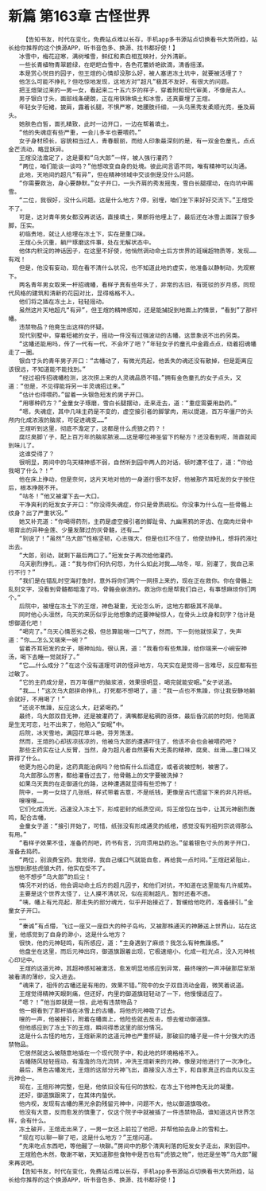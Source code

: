 # 新篇 第163章 古怪世界
        【告知书友，时代在变化，免费站点难以长存，手机app多书源站点切换看书大势所趋，站长给你推荐的这个换源APP，听书音色多、换源、找书都好使！】
       冰雪中，梅花迎寒，满树堆雪，鲜红和素白相互映衬，分外清新。
       一些长青植物青翠碧绿，在皑皑白雪中，各色花蕾娇艳欲滴，清香摇漾。
       本是赏心悦目的园子，但王煊的心情却没那么好，被人塞进冻土坑中，就要被活埋了？
       他怎么可能不挣扎？但吃惊地发现，这地方对“超凡”极其不友好，有很大的问题。
       把王煊架过来的一男一女，看起来二十五六岁的样子，穿着附和现代审美，不像是古人。
       男子银白寸头，面部线条硬朗，正在用铁锹填土和冰雪，还真要埋了王煊。
       年轻女子短裙，披肩，露着长腿，不惧严寒，她腰肢纤细，一头乌黑秀发柔顺光亮，垂及肩头。
       她肤色白皙，面孔精致，此时一边开口，一边在帮着填土。
       “他的失魂症有些严重，一会儿多半也要喂药。”
       女子身材颀长，容貌相当过人，青春靓丽，而给人印象最深刻的是，有一双金色童孔，点点金芒流动，略显妖异。
       王煊没法澹定了，这是要和“乌大郎”一样，被人强行灌药？
       “两位，咱们能谈一谈吗？”他想改变自身的处境。彼此间言语不同，唯有精神可以沟通。
       此地，天地间的超凡“有异”，但在精神领域中交谈倒是没什么问题。
       “你需要救治，身心要静默。”女子开口，一头齐肩的秀发摇曳，雪白长腿摆动，在向坑中踢雪。
       “二位，我很好，没什么问题。这是什么地方？停，别埋，咱们坐下来好好交流下。”王煊受不了。
       可是，这对青年男女都没再说话，直接填土，果断将他埋上了，最后还在冰雪上面踩了很多脚，压实。
       初临贵地，就让人给埋在冻土下，实在是重口味。
       王煊心头沉重，躺尸琢磨这件事，处在无解状态中。
       他体内积淀的神话因子，在这里不好使，他悄然调动命土后方世界的斑斓超物质等，发现……有戏！
       但是，他没有妄动，现在看不清什么状况，也不知道此地的虚实，他准备以静制动，先观察下。
       两名青年男女取来一杆招魂幡，看样子真有些年头了，非常的古旧，有斑驳的岁月感，同现代风格的建筑和清新的花园对比，显得格格不入。
       他们将之插在冻土上，轻轻摇动。
       虽然这片天地超凡“有异”，但王煊的精神感知，还是能捕捉到地面上的情景，“看到”了那杆幡。
       违禁物品？他竟生出这样的怀疑。
       现代别墅中，穿着短裙的女子，摇动一件没有过强波动的古幡，这景象说不出的另类。
       “这幡还能用吗，传了一代有一代，不会坏了吧？”年轻女子的童孔中金霞点点，绕着招魂幡走了一圈。
       银白寸头的青年男子开口：“古幡动了，有微光亮起，他丢失的魂还没有散掉，但是距离应该很远，不知道能不能找到。”
       “经过祖传招魂幡检测，这次捞上来的人灵魂品质不错。”拥有金色童孔的女子点头，又道：“但是，不见得能将另一半灵魂招过来。”
       “估计也得喂药。”留着一头银色短发的男子开口。
       “用哪种药方？”金童女子琢磨，雪白长腿摆动，走来走去，道：“重症需要用勐药。”
       “嗯，失魂症，其中几味主药是不变的，虚空接引者的脚掌肉，用以提速，百万年僵尸的头颅内化成浓液的脑浆，可促进魂变……”
       王煊听到这里，彻底不澹定了，这都是什么虎狼之药？！
       腐烂臭脚丫子，配上百万年的脑浆脓液……这是哪位神圣留下的秘方？还没看到呢，简直就闻到味儿了。
       这谁受得了？
       很明显，房间中的乌天精神感不弱，自然听到园中两人的对话，顿时遭不住了，道：“你给我喝了什么？！”
       他在床上挣动，但是奈何，这片天地对他的一身道行很不友好，他被那齐耳短发的女子按住后，根本挣脱不开。
       “咕冬！”他又被灌下去一大口。
       干净爽利的短发女子开口：“你没得失魂症，你只是骨质疏松。你没事为什么在一些骨骼上纹身？出了严重状况。”
       她又补充道：“你喝得药剂，主药是虚空接引者的脚趾骨、九幽黑鸦的牙齿、在腐肉烂骨中培育出的异种金莲、少量发酵过的灰骨髓，还有……”
       “别说了！”虽然“乌大郎”性格坚韧，心志强大，但是也扛不住了，他使劲挣扎，想将药液吐出去。
       “大郎，别动，就剩下最后两口了。”短发女子再次给他灌药。
       乌天剧烈挣扎，道：“我与你们何仇何怨，为什么如此对我……咕冬，呕，别灌了，我自己来行不行？”
       “我们是在错乱时空海打鱼时，意外将你们两个一网捞上来的，现在正在救你。你在骨骼上乱刻文字，没看到骨髓都暗澹了吗，骨骼会崩溃的。救治你也是帮我们自己，有事想麻烦你们两个。”
       后院中，被埋在冻土下的王煊，神色凝重，无论怎么听，这地方都极其不简单。
       同时他心头凛然，乌天的来历似乎比他想象的还要神秘惊人，在骨头上纹身和刻字？估计是想御道化吧！
       “喝完了。”乌天心情恶劣之极，但总算能喘一口气了，然而，下一刻他就惊呆了，失声道：“你……怎么又端来一碗？”
       留着齐耳短发的女子，眼神灿灿，很认真，道：“我看你有些焦躁，给你端来一小碗安神汤，喝下去睡一觉就好了。”
       “它……什么成分？”在这个没有道理可讲的怪异地方，乌天实在是觉得一言难尽，反应都有些过敏了。
       “它的主药成分是，百万年僵尸的脑浆液，效果很明显，喝完就能安眠。”女子说道。
       “我……！”这次乌大郎拼命挣扎，打死都不想喝了，道：“我一点也不焦躁，你让我安静地躺会就好，不用喝了！”
       “还说不焦躁，反应这么大，赶紧喝药。”
       最终，乌大郎双目无神，还是被灌药了，满嘴都是粘稠的液体，最后昏沉前的时刻，他简直是生无可恋，吐不出来了，他陷入“安眠”中。
       后院，冰天雪地，满园花草斗艳，芬芳荡漾。
       然而，王煊的心却拔凉拔凉的，他被乌大郎的遭遇吓住了，他该不会也会被喂药吧？
       那些主药实在让人反胃，当然，身为超凡者自然要有大无畏的精神，腐臭、丝滑……重口味又算得了什么。
       他更为担心的是，这药真能治病吗？他怕有什么后遗症，或者说被控制，被害了。
       乌大郎那么厉害，都给灌昏过去了，他骨骼上的文字要被洗掉？
       如果乌天真的在走御道化的路，这种遭遇就显得有些恐怖了！
       院中，一男一女烧了几张纸，样式带着古意，不是纸钱，更像是古代遗留下来的非凡符纸。
       嗖嗖嗖……
       它们化成流光，迅速没入冻土下，形成密封的纸质空间，将王煊包在当中，让其元神剧烈轰鸣，配合古幡，
       金童女子道：“接引开始了，可惜，纸张没有形成通灵的纸棺，感觉没有列祖列宗说得那么有用。”
       “看样子效果不佳，准备药剂吧，药书有言，沉疴须用勐药治。”留着银色寸头的男子开口，准备去捣药。
       “两位，别浪费宝药。我觉得，我自己缓口气就能自愈，再给我一点时间。”王煊赶紧阻止，当想到那些虎狼大药，他实在受不了。
       他不想步“乌大郎”的后尘！
       情况不对的话，他会调动命土后方的超凡因子，和他们对抗，不知道在这里能有几许威势。
       主要是这个世界太怪了，让人摸不清状况，似在扼制超凡，暂时还看不透。
       “咦，幡上有光亮起，那走失的部分魂光，似乎开始接近了，暂缓给他吃药，准备接引。”金童女子开口。
       ……
       “秦诚”有点懵，飞过一座又一座巨大的种子岛屿，又被那株通天的神藤送上世界山，站在这里，他感觉到了自身的渺小，这是什么地方？
       很快，他的元神轻鸣，有所感应，道：“主身遇到了麻烦？我怎么有种焦躁感。”
       他盘坐在这里，而后元神出窍，御道旗跟着出现，它极速缩小，化成一粒光点，没入元神核心印记中。
       王煊的这道元神，其超神感知被激活，愈发明显地感应到异常，最终嗖的一声冲破那层渐渐被看清的薄纱，没入进去。
       “魂来了，祖传的古幡还是有用的，效果不错。”院中的女子双目流动金霞，微笑着说道。
       王煊觉得精神天眼刺痛，但还好，内里的御道旗轻轻动了一下，他慢慢适应了。
       “嗯？！”他当即就是一惊，此地有违禁物品？
       他一眼看到了那杆插在冰雪上的古幡，将他的元神吸了过去。
       嗖的一声，他被接引，附着在幡面上，他险些就去反击，想去催动御道旗。
       但他感应到了冻土下的王煊，瞬间得悉这里的部分情况。
       这是什么古怪的地方，王煊新来的这道元神也严重怀疑，那破旧的幡子是一件十分强大的违禁物品。
       它居然就这么被随意地插在一个现代院子中，和此地的环境格格不入。
       古幡随风轻轻摇动，有澹澹的乌光流转，冲洗王煊新来的元神，像是对他进行了一次净化。
       最后，黑色古幡发光，王煊的这部分元神飞出，直接没入冻土下，和自家真正的血肉以及主元神合一。
       现在，王煊形神完整，但是，他依旧没有任何的放松，在冻土下他神色无比的凝重。
       还好，御道旗跟来了，在其体内蛰伏。
       他内视，发现有古幡的黑光余韵残留元神中，问题不大，他以御道旗吸收。
       他没有大意，反而愈发的慎重了，仅这个院子中就被插了一件违禁物品，谁知道这片世界怎样，会有什么。
       冻土破开，王煊走出来了，一男一女还上前拉了他把，并帮他拍去身上的雪和土。
       “现在可以聊一聊了吧，这是什么地方？”王煊问道。
       “先来吃点东西吧，等他醒了一块聊。”房间中的那个清爽利落的短发女子走出，来到园中。
       王煊脸色木然，敬谢不敏，天知道那些食物中是否也有“虎狼之物”，他还是坐等“乌大郎”醒来再说吧。
       【告知书友，时代在变化，免费站点难以长存，手机app多书源站点切换看书大势所趋，站长给你推荐的这个换源APP，听书音色多、换源、找书都好使！】